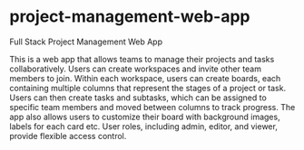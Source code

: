 # project-management-web-app
Full Stack Project Management Web App

This is a web app that allows teams to manage their projects and tasks collaboratively. Users can create workspaces and invite other team members to join. Within each workspace, users can create boards, each containing multiple columns that represent the stages of a project or task. Users can then create tasks and subtasks, which can be assigned to specific team members and moved between columns to track progress. The app also allows users to customize their board with background images, labels for each card etc. User roles, including admin, editor, and viewer, provide flexible access control.
